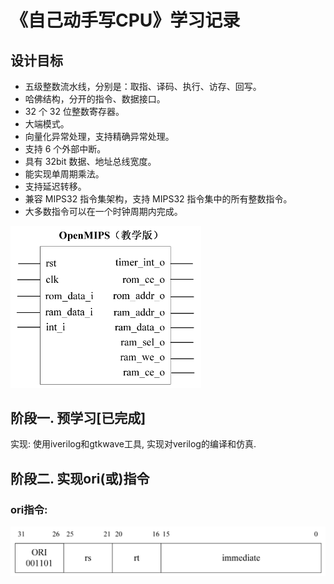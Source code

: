 # 《自己动手写CPU》学习记录

## 设计目标

- 五级整数流水线，分别是：取指、译码、执行、访存、回写。
- 哈佛结构，分开的指令、数据接口。
- 32 个 32 位整数寄存器。
- 大端模式。
- 向量化异常处理，支持精确异常处理。
- 支持 6 个外部中断。
- 具有 32bit 数据、地址总线宽度。
- 能实现单周期乘法。
- 支持延迟转移。
- 兼容 MIPS32 指令集架构，支持 MIPS32 指令集中的所有整数指令。
- 大多数指令可以在一个时钟周期内完成。

<img src="README.assets/image-20230201184542992.png" alt="image-20230201184542992" style="zoom:50%;" />

## 阶段一. 预学习[已完成]

实现: 使用iverilog和gtkwave工具, 实现对verilog的编译和仿真.

## 阶段二. 实现ori(或)指令

### ori指令:

![ori指令格式](README.assets/image-20230201185000060.png)





